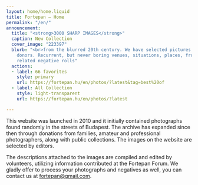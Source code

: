 ```yaml
---
layout: home/home.liquid
title: Fortepan — Home
permalink: "/en/"
announcement:
  title: "<strong>3000 SHARP IMAGES</strong>"
  caption: New Collection
  cover_image: "223397"
  blurb: "<br>from the blurred 20th century. We have selected pictures from over forty
    donors. Recurrent, but never boring venues, situations, places, from some haphazardly
    related negative rolls"
  actions:
  - label: 66 favorites
    style: primary
    url: https://fortepan.hu/en/photos/?latest&tag=best%20of
  - label: All Collection
    style: light-transparent
    url: https://fortepan.hu/en/photos/?latest

---
```

This website was launched in 2010 and it initially contained photographs found randomly in the streets of Budapest. The archive has expanded since then through donations from families, amateur and professional photographers, along with public collections. The images on the website are selected by editors.

The descriptions attached to the images are compiled and edited by volunteers, utilizing information contributed at the Fortepan Forum. We gladly offer to process your photographs and negatives as well, you can contact us at [fortepan@gmail.com](mailto:fortepan@gmail.com).
